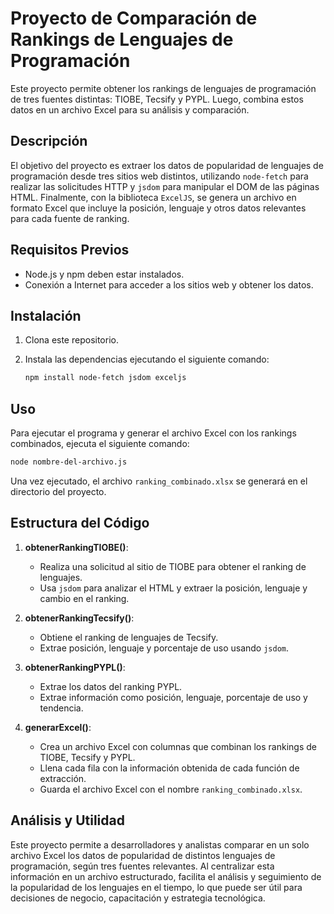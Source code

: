 # Proyecto de Comparación de Rankings de Lenguajes de Programación

Este proyecto permite obtener los rankings de lenguajes de programación de tres fuentes distintas: TIOBE, Tecsify y PYPL. Luego, combina estos datos en un archivo Excel para su análisis y comparación.

## Descripción

El objetivo del proyecto es extraer los datos de popularidad de lenguajes de programación desde tres sitios web distintos, utilizando `node-fetch` para realizar las solicitudes HTTP y `jsdom` para manipular el DOM de las páginas HTML. Finalmente, con la biblioteca `ExcelJS`, se genera un archivo en formato Excel que incluye la posición, lenguaje y otros datos relevantes para cada fuente de ranking.

## Requisitos Previos

- Node.js y npm deben estar instalados.
- Conexión a Internet para acceder a los sitios web y obtener los datos.

## Instalación

1. Clona este repositorio.
2. Instala las dependencias ejecutando el siguiente comando:

    ```bash
    npm install node-fetch jsdom exceljs
    ```

## Uso

Para ejecutar el programa y generar el archivo Excel con los rankings combinados, ejecuta el siguiente comando:

```bash
node nombre-del-archivo.js
 ```
Una vez ejecutado, el archivo `ranking_combinado.xlsx` se generará en el directorio del proyecto.

## Estructura del Código

1. **obtenerRankingTIOBE()**: 
   - Realiza una solicitud al sitio de TIOBE para obtener el ranking de lenguajes.
   - Usa `jsdom` para analizar el HTML y extraer la posición, lenguaje y cambio en el ranking.

2. **obtenerRankingTecsify()**: 
   - Obtiene el ranking de lenguajes de Tecsify.
   - Extrae posición, lenguaje y porcentaje de uso usando `jsdom`.

3. **obtenerRankingPYPL()**: 
   - Extrae los datos del ranking PYPL.
   - Extrae información como posición, lenguaje, porcentaje de uso y tendencia.

4. **generarExcel()**: 
   - Crea un archivo Excel con columnas que combinan los rankings de TIOBE, Tecsify y PYPL.
   - Llena cada fila con la información obtenida de cada función de extracción.
   - Guarda el archivo Excel con el nombre `ranking_combinado.xlsx`.

## Análisis y Utilidad

Este proyecto permite a desarrolladores y analistas comparar en un solo archivo Excel los datos de popularidad de distintos lenguajes de programación, según tres fuentes relevantes. Al centralizar esta información en un archivo estructurado, facilita el análisis y seguimiento de la popularidad de los lenguajes en el tiempo, lo que puede ser útil para decisiones de negocio, capacitación y estrategia tecnológica.

